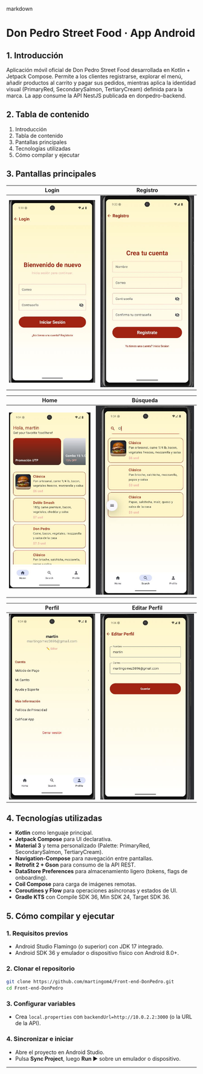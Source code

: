 markdown
# Don Pedro Street Food · App Android

## 1. Introducción

Aplicación móvil oficial de Don Pedro Street Food desarrollada en Kotlin + Jetpack Compose.
Permite a los clientes registrarse, explorar el menú, añadir productos al carrito y pagar sus pedidos, mientras aplica la identidad visual (PrimaryRed, SecondarySalmon, TertiaryCream) definida para la marca. La app consume la API NestJS publicada en donpedro-backend.

## 2. Tabla de contenido
1. Introducción
2. Tabla de contenido
3. Pantallas principales
4. Tecnologías utilizadas
5. Cómo compilar y ejecutar

## 3. Pantallas principales

 Login | Registro |
|-------|----------|
| ![Login](screenshots/03.InicioDeSesion.jpeg) | ![Registro](screenshots/02.CreacionDeCuenta.jpeg) |

| Home | Búsqueda |
|------|----------|
| ![Catálogo](screenshots/04.Home.jpeg) | ![Búsqueda](screenshots/05.Busqueda.jpeg) |

| Perfil | Editar Perfil |
|--------|---------------|
| ![Carrito](screenshots/07.Perfil.jpeg) | ![Historial](screenshots/08.EditarPerfil.jpeg) |

## 4. Tecnologías utilizadas

- **Kotlin** como lenguaje principal.
- **Jetpack Compose** para UI declarativa.
- **Material 3** y tema personalizado (Palette: PrimaryRed, SecondarySalmon, TertiaryCream).
- **Navigation-Compose** para navegación entre pantallas.
- **Retrofit 2 + Gson** para consumo de la API REST.
- **DataStore Preferences** para almacenamiento ligero (tokens, flags de onboarding).
- **Coil Compose** para carga de imágenes remotas.
- **Coroutines y Flow** para operaciones asíncronas y estados de UI.
- **Gradle KTS** con Compile SDK 36, Min SDK 24, Target SDK 36.

## 5. Cómo compilar y ejecutar

### 1. Requisitos previos
- Android Studio Flamingo (o superior) con JDK 17 integrado.
- Android SDK 36 y emulador o dispositivo físico con Android 8.0+.

### 2. Clonar el repositorio
```bash
git clone https://github.com/martingom4/Front-end-DonPedro.git
cd Front-end-DonPedro
```

### 3. Configurar variables
- Crea `local.properties` con `backendUrl=http://10.0.2.2:3000` (o la URL de la API).

### 4. Sincronizar e iniciar
- Abre el proyecto en Android Studio.
- Pulsa **Sync Project**, luego **Run ▶︎** sobre un emulador o dispositivo.

---
```